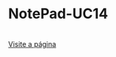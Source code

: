# NotePad-UC14
<br>
<a href="https://jonataa17.github.io/NotePad-UC14/" target="blank">
Visite a página
</a>
